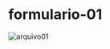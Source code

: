 # formulario-01

![arquivo01](https://user-images.githubusercontent.com/97393143/150706925-ff67477e-57bd-4f1c-8f4f-4bdada35fdce.png)
